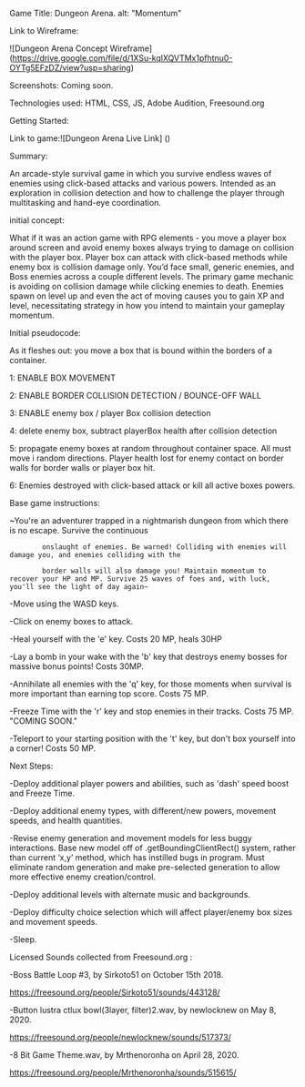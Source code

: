 Game Title: Dungeon Arena. alt: "Momentum"



Link to Wireframe:



![Dungeon Arena Concept Wireframe] (https://drive.google.com/file/d/1XSu-kqlXQVTMx1pfhtnu0-OYTg5EFzDZ/view?usp=sharing)



Screenshots: Coming soon.



Technologies used: HTML, CSS, JS, Adobe Audition, Freesound.org



Getting Started:



Link to game:![Dungeon Arena Live Link] ()



Summary:



An arcade-style survival game in which you survive endless waves of enemies using click-based attacks and various powers. Intended as an exploration in collision detection and how to challenge the player through multitasking and hand-eye coordination.



initial concept:



What if it was an action game with RPG elements - you move a player box around screen and avoid enemy boxes always trying to damage on collision with the player box. Player box can attack with click-based methods while enemy box is collision damage only. You’d face small, generic enemies, and Boss enemies across a couple different levels. The primary game mechanic is avoiding on collision damage while clicking enemies to death. Enemies spawn on level up and even the act of moving causes you to gain XP and level, necessitating strategy in how you intend to maintain your gameplay momentum.



Initial pseudocode:



As it fleshes out: you move a box that is bound within the borders of a container.

1: ENABLE BOX MOVEMENT

2: ENABLE BORDER COLLISION DETECTION / BOUNCE-OFF WALL

3: ENABLE enemy box / player Box collision detection

4: delete enemy box, subtract playerBox health after collision detection

5: propagate enemy boxes at random throughout container space. All must move i random directions. Player health lost for enemy contact on border walls for border walls or player box hit.

6: Enemies destroyed with click-based attack or kill all active boxes powers.





Base game instructions:



~You're an adventurer trapped in a nightmarish dungeon from which there is no escape. Survive the continuous

            onslaught of enemies. Be warned! Colliding with enemies will damage you, and enemies colliding with the

            border walls will also damage you! Maintain momentum to recover your HP and MP. Survive 25 waves of foes and, with luck, you'll see the light of day again~

-Move using the WASD keys.

-Click on enemy boxes to attack.

-Heal yourself with the 'e' key. Costs 20 MP, heals 30HP

-Lay a bomb in your wake with the 'b' key that destroys enemy bosses for massive bonus points! Costs 30MP.

-Annihilate all enemies with the 'q' key, for those moments when survival is more important than earning top score. Costs 75 MP.

-Freeze Time with the 'r' key and stop enemies in their tracks. Costs 75 MP. "COMING SOON."

-Teleport to your starting position with the 't' key, but don't box yourself into a corner! Costs 50 MP.

Next Steps:

-Deploy additional player powers and abilities, such as 'dash' speed boost and Freeze Time.

-Deploy additional enemy types, with different/new powers, movement speeds, and health quantities.

-Revise enemy generation and movement models for less buggy interactions. Base new model off of .getBoundingClientRect() system, rather than current ‘x,y’ method, which has instilled bugs in program. Must eliminate random generation and make pre-selected generation to allow more effective enemy creation/control.

-Deploy additional levels with alternate music and backgrounds.

-Deploy difficulty choice selection which will affect player/enemy box sizes and movement speeds.

-Sleep.



Licensed Sounds collected from Freesound.org :



-Boss Battle Loop #3, by Sirkoto51 on October 15th 2018.

https://freesound.org/people/Sirkoto51/sounds/443128/



-Button lustra ctlux bowl(3layer, filter)2.wav, by newlocknew on May 8, 2020.

https://freesound.org/people/newlocknew/sounds/517373/



-8 Bit Game Theme.wav, by Mrthenoronha on April 28, 2020.

https://freesound.org/people/Mrthenoronha/sounds/515615/
